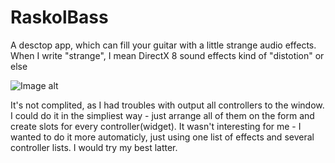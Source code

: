 # RaskolBass
A desctop app, which can fill your guitar with a little strange audio effects. When I write "strange", I mean DirectX 8 sound effects kind of "distotion" or else

![Image alt](https://habrastorage.org/webt/nd/dv/ez/nddvezbnoajsaoyd_wayt_tz92m.png)

It's not complited, as I had troubles with output all controllers to the window. I could do it in the simpliest way - just arrange all of them on the form and create slots for every controller(widget). It wasn't interesting for me - I wanted to do it more automaticly, just using one list of effects and several controller lists. I would try my best latter.  
